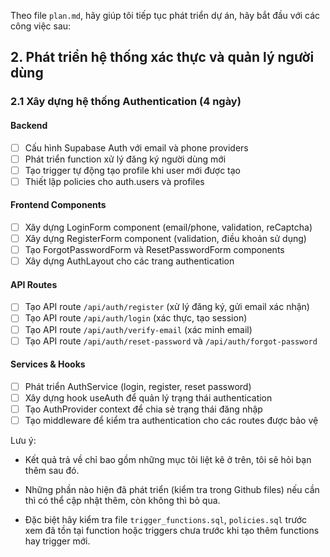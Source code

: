 Theo file `plan.md`, hãy giúp tôi tiếp tục phát triển dự án, hãy bắt đầu với các công việc sau:

## 2. Phát triển hệ thống xác thực và quản lý người dùng

### 2.1 Xây dựng hệ thống Authentication (4 ngày)

#### Backend

- [ ] Cấu hình Supabase Auth với email và phone providers
- [ ] Phát triển function xử lý đăng ký người dùng mới
- [ ] Tạo trigger tự động tạo profile khi user mới được tạo
- [ ] Thiết lập policies cho auth.users và profiles

#### Frontend Components

- [ ] Xây dựng LoginForm component (email/phone, validation, reCaptcha)
- [ ] Xây dựng RegisterForm component (validation, điều khoản sử dụng)
- [ ] Tạo ForgotPasswordForm và ResetPasswordForm components
- [ ] Xây dựng AuthLayout cho các trang authentication

#### API Routes

- [ ] Tạo API route `/api/auth/register` (xử lý đăng ký, gửi email xác nhận)
- [ ] Tạo API route `/api/auth/login` (xác thực, tạo session)
- [ ] Tạo API route `/api/auth/verify-email` (xác minh email)
- [ ] Tạo API route `/api/auth/reset-password` và `/api/auth/forgot-password`

#### Services & Hooks

- [ ] Phát triển AuthService (login, register, reset password)
- [ ] Xây dựng hook useAuth để quản lý trạng thái authentication
- [ ] Tạo AuthProvider context để chia sẻ trạng thái đăng nhập
- [ ] Tạo middleware để kiểm tra authentication cho các routes được bảo vệ

Lưu ý:

- Kết quả trả về chỉ bao gồm những mục tôi liệt kê ở trên, tôi sẽ hỏi bạn thêm sau đó.

- Những phần nào hiện đã phát triển (kiểm tra trong Github files) nếu cần thì có thể cập nhật thêm, còn không thì bỏ qua.

- Đặc biệt hãy kiểm tra file `trigger_functions.sql`, `policies.sql`​ trước xem đã tồn tại function hoặc triggers chưa trước khi tạo thêm functions hay trigger mới.
